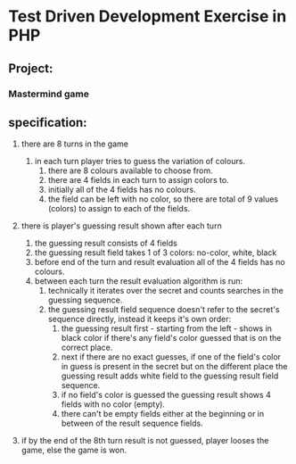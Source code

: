 
# Test Driven Development Exercise in PHP
## Project:
### Mastermind game
## specification:
1. there are 8 turns in the game
   1. in each turn player tries to guess the variation of colours.
      1. there are 8 colours available to choose from.
      2. there are 4 fields in each turn to assign colors to.
      3. initially all of the 4 fields has no colours.
      4. the field can be left with no color, so there are total of 9 values (colors) to assign to each of the fields.

2. there is player's guessing result shown after each turn
   1. the guessing result consists of 4 fields
   2. the guessing result field takes 1 of 3 colors: no-color, white, black
   3. before end of the turn and result evaluation all of the 4 fields has no colours.
   4. between each turn the result evaluation algorithm is run:
      1. technically it iterates over the secret and counts searches in the guessing sequence. 
      2. the guessing result field sequence doesn't refer to the secret's sequence directly, instead it keeps it's own order:
         1. the guessing result first - starting from the left - shows in black color if there's any field's color guessed that is on the correct place. 
         2. next if there are no exact guesses, if one of the field's color in guess is present in the secret but on the different place the guessing result adds white field to the guessing result field sequence.
         3. if no field's color is guessed the guessing result shows 4 fields with no color (empty).
         4. there can't be empty fields either at the beginning or in between of the result sequence fields.
3. if by the end of the 8th turn result is not guessed, player looses the game, else the game is won.

